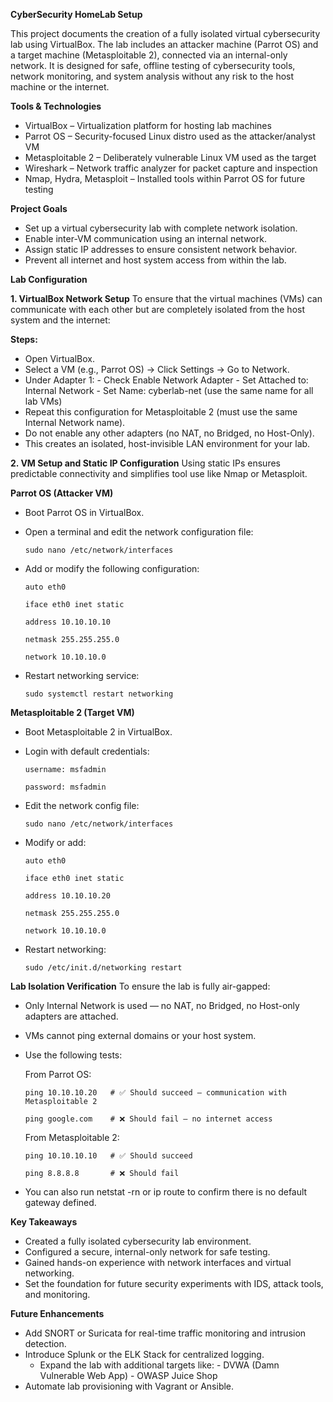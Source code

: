 **CyberSecurity HomeLab Setup**

This project documents the creation of a fully isolated virtual cybersecurity lab using VirtualBox. The lab includes an attacker machine (Parrot OS) and a target machine (Metasploitable 2), connected via an internal-only network. It is designed for safe, offline testing of cybersecurity tools, network monitoring, and system analysis without any risk to the host machine or the internet.


**Tools & Technologies**

- VirtualBox – Virtualization platform for hosting lab machines
- Parrot OS – Security-focused Linux distro used as the attacker/analyst VM
- Metasploitable 2 – Deliberately vulnerable Linux VM used as the target
- Wireshark – Network traffic analyzer for packet capture and inspection
- Nmap, Hydra, Metasploit – Installed tools within Parrot OS for future testing


**Project Goals**

- Set up a virtual cybersecurity lab with complete network isolation.
- Enable inter-VM communication using an internal network.
- Assign static IP addresses to ensure consistent network behavior.
- Prevent all internet and host system access from within the lab.


**Lab Configuration**

**1. VirtualBox Network Setup**
To ensure that the virtual machines (VMs) can communicate with each other but are completely isolated from the host system and the internet:

**Steps:**
- Open VirtualBox.
- Select a VM (e.g., Parrot OS) → Click Settings → Go to Network.
- Under Adapter 1:
      - Check Enable Network Adapter
      - Set Attached to: Internal Network
      - Set Name: cyberlab-net (use the same name for all lab VMs)
- Repeat this configuration for Metasploitable 2 (must use the same Internal Network name).
- Do not enable any other adapters (no NAT, no Bridged, no Host-Only).
- This creates an isolated, host-invisible LAN environment for your lab.


**2. VM Setup and Static IP Configuration**
Using static IPs ensures predictable connectivity and simplifies tool use like Nmap or Metasploit.

**Parrot OS (Attacker VM)**
- Boot Parrot OS in VirtualBox.
- Open a terminal and edit the network configuration file:
  
     `sudo nano /etc/network/interfaces`
- Add or modify the following configuration:
  
     `auto eth0`
  
     `iface eth0 inet static`

     `address 10.10.10.10`

     `netmask 255.255.255.0`

     `network 10.10.10.0`

- Restart networking service:
  
     `sudo systemctl restart networking`

 **Metasploitable 2 (Target VM)**
- Boot Metasploitable 2 in VirtualBox.
- Login with default credentials:

     `username: msfadmin`
  
     `password: msfadmin`
  
- Edit the network config file:
  
     `sudo nano /etc/network/interfaces`
  
- Modify or add:
  
     `auto eth0`

     `iface eth0 inet static`

     `address 10.10.10.20`

     `netmask 255.255.255.0`

     `network 10.10.10.0`
  
- Restart networking:
  
     `sudo /etc/init.d/networking restart`


**Lab Isolation Verification**
To ensure the lab is fully air-gapped:
- Only Internal Network is used — no NAT, no Bridged, no Host-only adapters are attached.
- VMs cannot ping external domains or your host system.
- Use the following tests:
  
     From Parrot OS:
  
     `ping 10.10.10.20   # ✅ Should succeed – communication with Metasploitable 2`

     `ping google.com    # ❌ Should fail – no internet access`
  
     From Metasploitable 2:
  
     `ping 10.10.10.10   # ✅ Should succeed`

     `ping 8.8.8.8       # ❌ Should fail`
  
- You can also run netstat -rn or ip route to confirm there is no default gateway defined.


**Key Takeaways**
- Created a fully isolated cybersecurity lab environment.
- Configured a secure, internal-only network for safe testing.
- Gained hands-on experience with network interfaces and virtual networking.
- Set the foundation for future security experiments with IDS, attack tools, and monitoring.


**Future Enhancements**
- Add SNORT or Suricata for real-time traffic monitoring and intrusion detection.
- Introduce Splunk or the ELK Stack for centralized logging.
     - Expand the lab with additional targets like:
            - DVWA (Damn Vulnerable Web App)
            - OWASP Juice Shop
- Automate lab provisioning with Vagrant or Ansible.
